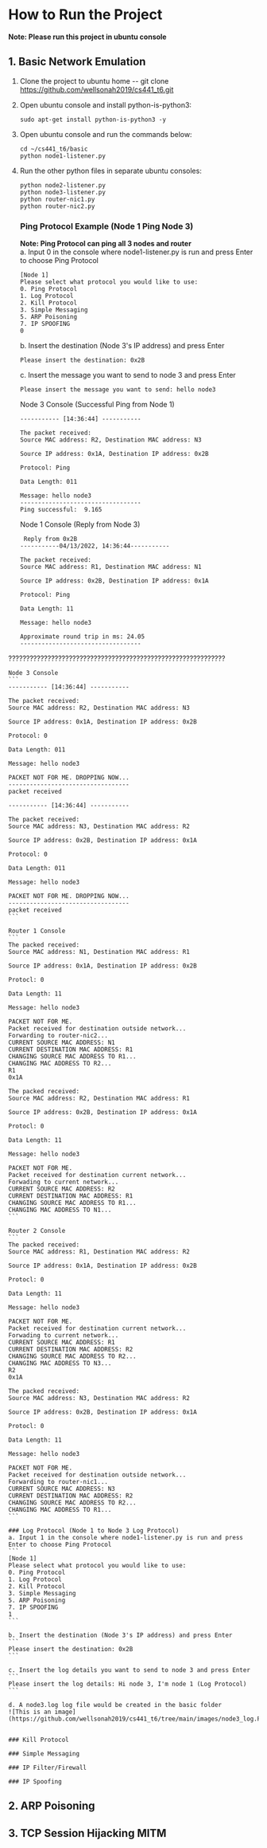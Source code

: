 # How to Run the Project
**Note: Please run this project in ubuntu console**
## 1. Basic Network Emulation
1. Clone the project to ubuntu home -- git clone https://github.com/wellsonah2019/cs441_t6.git
2. Open ubuntu console and install python-is-python3:
    ```
    sudo apt-get install python-is-python3 -y
    ```
3. Open ubuntu console and run the commands below:
    ```
    cd ~/cs441_t6/basic
    python node1-listener.py
    ```
4. Run the other python files in separate ubuntu consoles:
    ```
    python node2-listener.py
    python node3-listener.py
    python router-nic1.py
    python router-nic2.py
    ```
    ### Ping Protocol Example (Node 1 Ping Node 3)
    **Note: Ping Protocol can ping all 3 nodes and router**  
    a. Input 0 in the console where node1-listener.py is run and press Enter to choose Ping Protocol
    ```
    [Node 1]
    Please select what protocol you would like to use:
    0. Ping Protocol
    1. Log Protocol
    2. Kill Protocol
    3. Simple Messaging
    5. ARP Poisoning
    7. IP SPOOFING
    0
    ```
    
    b. Insert the destination (Node 3's IP address) and press Enter
    ```
    Please insert the destination: 0x2B
    ```
    
    c. Insert the message you want to send to node 3 and press Enter
    ```
    Please insert the message you want to send: hello node3
    ```

    Node 3 Console (Successful Ping from Node 1)
    ```
    ----------- [14:36:44] -----------

    The packet received:
    Source MAC address: R2, Destination MAC address: N3

    Source IP address: 0x1A, Destination IP address: 0x2B

    Protocol: Ping

    Data Length: 011

    Message: hello node3
    ----------------------------------
    Ping successful:  9.165
    ```
    
    Node 1 Console (Reply from Node 3)
    ```
     Reply from 0x2B
    -----------04/13/2022, 14:36:44-----------

    The packet received:
    Source MAC address: R1, Destination MAC address: N1

    Source IP address: 0x2B, Destination IP address: 0x1A

    Protocol: Ping

    Data Length: 11

    Message: hello node3

    Approximate round trip in ms: 24.05
    ----------------------------------
    ```

?????????????????????????????????????????????????????????????

    Node 3 Console
    ```
    ----------- [14:36:44] -----------

    The packet received:
    Source MAC address: R2, Destination MAC address: N3

    Source IP address: 0x1A, Destination IP address: 0x2B

    Protocol: 0

    Data Length: 011

    Message: hello node3

    PACKET NOT FOR ME. DROPPING NOW...
    ----------------------------------
    packet received

    ----------- [14:36:44] -----------                              

    The packet received:
    Source MAC address: N3, Destination MAC address: R2

    Source IP address: 0x2B, Destination IP address: 0x1A

    Protocol: 0

    Data Length: 011

    Message: hello node3

    PACKET NOT FOR ME. DROPPING NOW...
    ----------------------------------
    packet received
    ```

    Router 1 Console
    ```
    The packed received:
    Source MAC address: N1, Destination MAC address: R1

    Source IP address: 0x1A, Destination IP address: 0x2B

    Protocl: 0

    Data Length: 11

    Message: hello node3

    PACKET NOT FOR ME.
    Packet received for destination outside network...
    Forwarding to router-nic2...
    CURRENT SOURCE MAC ADDRESS: N1
    CURRENT DESTINATION MAC ADDRESS: R1
    CHANGING SOURCE MAC ADDRESS TO R1...
    CHANGING MAC ADDRESS TO R2...
    R1
    0x1A

    The packed received:
    Source MAC address: R2, Destination MAC address: R1

    Source IP address: 0x2B, Destination IP address: 0x1A

    Protocl: 0

    Data Length: 11

    Message: hello node3

    PACKET NOT FOR ME.
    Packet received for destination current network...
    Forwading to current network...
    CURRENT SOURCE MAC ADDRESS: R2
    CURRENT DESTINATION MAC ADDRESS: R1
    CHANGING SOURCE MAC ADDRESS TO R1...
    CHANGING MAC ADDRESS TO N1...
    ```

    Router 2 Console
    ```
    The packed received:
    Source MAC address: R1, Destination MAC address: R2

    Source IP address: 0x1A, Destination IP address: 0x2B

    Protocl: 0

    Data Length: 11

    Message: hello node3

    PACKET NOT FOR ME.
    Packet received for destination current network...
    Forwading to current network...
    CURRENT SOURCE MAC ADDRESS: R1
    CURRENT DESTINATION MAC ADDRESS: R2
    CHANGING SOURCE MAC ADDRESS TO R2...
    CHANGING MAC ADDRESS TO N3...
    R2
    0x1A

    The packed received:
    Source MAC address: N3, Destination MAC address: R2

    Source IP address: 0x2B, Destination IP address: 0x1A

    Protocl: 0

    Data Length: 11

    Message: hello node3

    PACKET NOT FOR ME.
    Packet received for destination outside network...
    Forwarding to router-nic1...
    CURRENT SOURCE MAC ADDRESS: N3
    CURRENT DESTINATION MAC ADDRESS: R2
    CHANGING SOURCE MAC ADDRESS TO R2...
    CHANGING MAC ADDRESS TO R1...
    ```

    ### Log Protocol (Node 1 to Node 3 Log Protocol)
    a. Input 1 in the console where node1-listener.py is run and press Enter to choose Ping Protocol
    ```
    [Node 1]
    Please select what protocol you would like to use:
    0. Ping Protocol
    1. Log Protocol
    2. Kill Protocol
    3. Simple Messaging
    5. ARP Poisoning
    7. IP SPOOFING
    1
    ```
    
    b. Insert the destination (Node 3's IP address) and press Enter
    ```
    Please insert the destination: 0x2B
    ```
    
    c. Insert the log details you want to send to node 3 and press Enter
    ```
    Please insert the log details: Hi node 3, I'm node 1 (Log Protocol)
    ```

    d. A node3.log log file would be created in the basic folder
    ![This is an image](https://github.com/wellsonah2019/cs441_t6/tree/main/images/node3_log.PNG)


    ### Kill Protocol

    ### Simple Messaging
    
    ### IP Filter/Firewall
    
    ### IP Spoofing

## 2. ARP Poisoning

## 3. TCP Session Hijacking MITM
